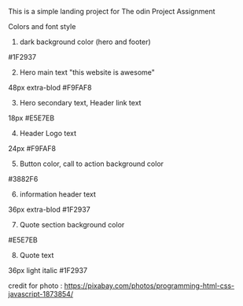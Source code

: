 This is a simple landing project for The odin Project Assignment

Colors and font style

1. dark background color (hero and footer)

#1F2937

2. Hero main text "this website is awesome"

48px extra-blod #F9FAF8

3. Hero secondary text, Header link text

18px #E5E7EB

4. Header Logo text

24px #F9FAF8

5. Button color, call to action background color

#3882F6

6. information header text

36px extra-blod #1F2937

7. Quote section background color

#E5E7EB

8. Quote text 

36px light italic #1F2937

credit for photo : https://pixabay.com/photos/programming-html-css-javascript-1873854/